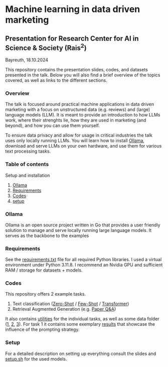# Machine learning in data driven marketing
## Presentation for Research Center for AI in Science & Society (Rais<sup>2</sup>)

Bayreuth, 18.10.2024

This repository contains the presentation slides, codes, and datasets presented in the talk.
Below you will also find a brief overview of the topics covered, as well as links to the different sections.


### Overview
The talk is focused around practical machine applications in data driven marketing with a focus on unstructured data (e.g. reviews) and (large) language models (LLM).
It is meant to provide an introduction to how LLMs work, where their strenghts lie, how they are used in marketing (and beyond), and how you can use them yourself.

To ensure data privacy and allow for usage in critical industries the talk uses only locally running LLMs.
You will learn how to install [Ollama](https://ollama.com/), download and serve LLMs on your own hardware, and use them for various text processing tasks.
### Table of contents
Setup and installation
1. [Ollama](#ollama)
2. [Requirements](#requirements)
3. [Codes](#codes)
4. [setup](#setup)




### Ollama
Ollama is an open source project written in Go that provides a user friendly solution to manage and serve locally running large language models.
It serves as the backbone to the examples
### Requirements
See the [requirements.txt](./requirements.txt) file for all required Python libraries. I used a virtual environment under Python 3.11.8.
I recommend an Nvidia GPU and sufficient RAM / storage for datasets + models.

### Codes
This repository offers 2 example tasks.
1. Text classification ([Zero-Shot](./codes/zero_shot_clf.py) / [Few-Shot](./codes/few_shot_clf.py) / [Transformer](./codes/transformer.py))
2. Retrieval Augmented Generation (e.g. [Paper Q&A](./codes/rag.py))

It also contains [utilities](./codes/utils.py) for the individual tasks, as well as some data folder ([1](codes/data/), [2](codes/sarstedt/), [3](codes/sarstedt_summary/)). For task 1 it contains some exemplary [results](results/) that showcase the influence of the prompting strategy.

### Setup
For a detailed description on setting up everything consult the slides and [setup.sh](./setup/setup.sh) for the used models.